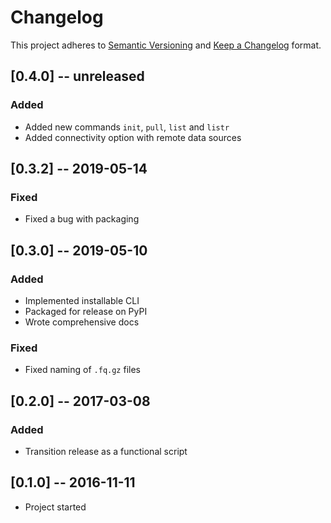 # Changelog

This project adheres to [Semantic Versioning](https://semver.org/spec/v2.0.0.html) and [Keep a Changelog](https://keepachangelog.com/en/1.0.0/) format. 

## [0.4.0] -- unreleased

### Added
- Added new commands `init`, `pull`, `list` and `listr`
- Added connectivity option with remote data sources

## [0.3.2] -- 2019-05-14

### Fixed
- Fixed a bug with packaging

## [0.3.0] -- 2019-05-10

### Added
- Implemented installable CLI
- Packaged for release on PyPI
- Wrote comprehensive docs

### Fixed
- Fixed naming of `.fq.gz` files

## [0.2.0] -- 2017-03-08

### Added
- Transition release as a functional script

## [0.1.0] -- 2016-11-11
- Project started

